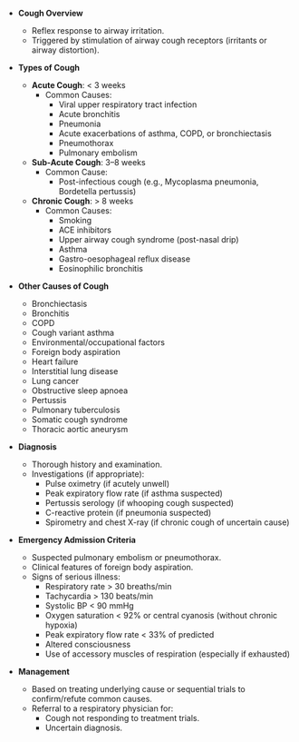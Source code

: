 - **Cough Overview**
  - Reflex response to airway irritation.
  - Triggered by stimulation of airway cough receptors (irritants or airway distortion).

- **Types of Cough**
  - **Acute Cough**: < 3 weeks
    - Common Causes:
      - Viral upper respiratory tract infection
      - Acute bronchitis
      - Pneumonia
      - Acute exacerbations of asthma, COPD, or bronchiectasis
      - Pneumothorax
      - Pulmonary embolism
  - **Sub-Acute Cough**: 3–8 weeks
    - Common Cause:
      - Post-infectious cough (e.g., Mycoplasma pneumonia, Bordetella pertussis)
  - **Chronic Cough**: > 8 weeks
    - Common Causes:
      - Smoking
      - ACE inhibitors
      - Upper airway cough syndrome (post-nasal drip)
      - Asthma
      - Gastro-oesophageal reflux disease
      - Eosinophilic bronchitis

- **Other Causes of Cough**
  - Bronchiectasis
  - Bronchitis
  - COPD
  - Cough variant asthma
  - Environmental/occupational factors
  - Foreign body aspiration
  - Heart failure
  - Interstitial lung disease
  - Lung cancer
  - Obstructive sleep apnoea
  - Pertussis
  - Pulmonary tuberculosis
  - Somatic cough syndrome
  - Thoracic aortic aneurysm

- **Diagnosis**
  - Thorough history and examination.
  - Investigations (if appropriate):
    - Pulse oximetry (if acutely unwell)
    - Peak expiratory flow rate (if asthma suspected)
    - Pertussis serology (if whooping cough suspected)
    - C-reactive protein (if pneumonia suspected)
    - Spirometry and chest X-ray (if chronic cough of uncertain cause)

- **Emergency Admission Criteria**
  - Suspected pulmonary embolism or pneumothorax.
  - Clinical features of foreign body aspiration.
  - Signs of serious illness:
    - Respiratory rate > 30 breaths/min
    - Tachycardia > 130 beats/min
    - Systolic BP < 90 mmHg
    - Oxygen saturation < 92% or central cyanosis (without chronic hypoxia)
    - Peak expiratory flow rate < 33% of predicted
    - Altered consciousness
    - Use of accessory muscles of respiration (especially if exhausted)

- **Management**
  - Based on treating underlying cause or sequential trials to confirm/refute common causes.
  - Referral to a respiratory physician for:
    - Cough not responding to treatment trials.
    - Uncertain diagnosis.